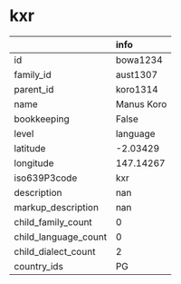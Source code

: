 # kxr
|                      | info       |
|:---------------------|:-----------|
| id                   | bowa1234   |
| family_id            | aust1307   |
| parent_id            | koro1314   |
| name                 | Manus Koro |
| bookkeeping          | False      |
| level                | language   |
| latitude             | -2.03429   |
| longitude            | 147.14267  |
| iso639P3code         | kxr        |
| description          | nan        |
| markup_description   | nan        |
| child_family_count   | 0          |
| child_language_count | 0          |
| child_dialect_count  | 2          |
| country_ids          | PG         |